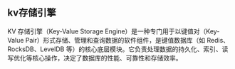 ## kv存储引擎
KV 存储引擎（Key-Value Storage Engine）是一种专门用于以键值对（Key-Value Pair）形式存储、管理和查询数据的软件组件，是键值数据库（如 Redis、RocksDB、LevelDB 等）的核心底层模块。它负责处理数据的持久化、索引、读写优化等核心操作，决定了数据库的性能、可靠性和存储效率。

## 

